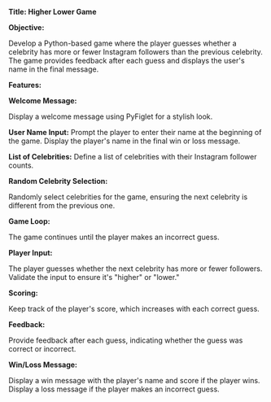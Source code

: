 ****Title: Higher Lower Game****

**Objective:**

Develop a Python-based game where the player guesses whether a celebrity has more or fewer Instagram followers than the previous celebrity. The game provides feedback after each guess and displays the user's name in the final message.

**Features:**

**Welcome Message:**

Display a welcome message using PyFiglet for a stylish look.

**User Name Input:**
Prompt the player to enter their name at the beginning of the game.
Display the player's name in the final win or loss message.

**List of Celebrities:**
Define a list of celebrities with their Instagram follower counts.

**Random Celebrity Selection:**

Randomly select celebrities for the game, ensuring the next celebrity is different from the previous one.

**Game Loop:**

The game continues until the player makes an incorrect guess.

**Player Input:**

The player guesses whether the next celebrity has more or fewer followers.
Validate the input to ensure it's "higher" or "lower."

**Scoring:**

Keep track of the player's score, which increases with each correct guess.

**Feedback:**

Provide feedback after each guess, indicating whether the guess was correct or incorrect.

**Win/Loss Message:**

Display a win message with the player's name and score if the player wins.
Display a loss message if the player makes an incorrect guess.
